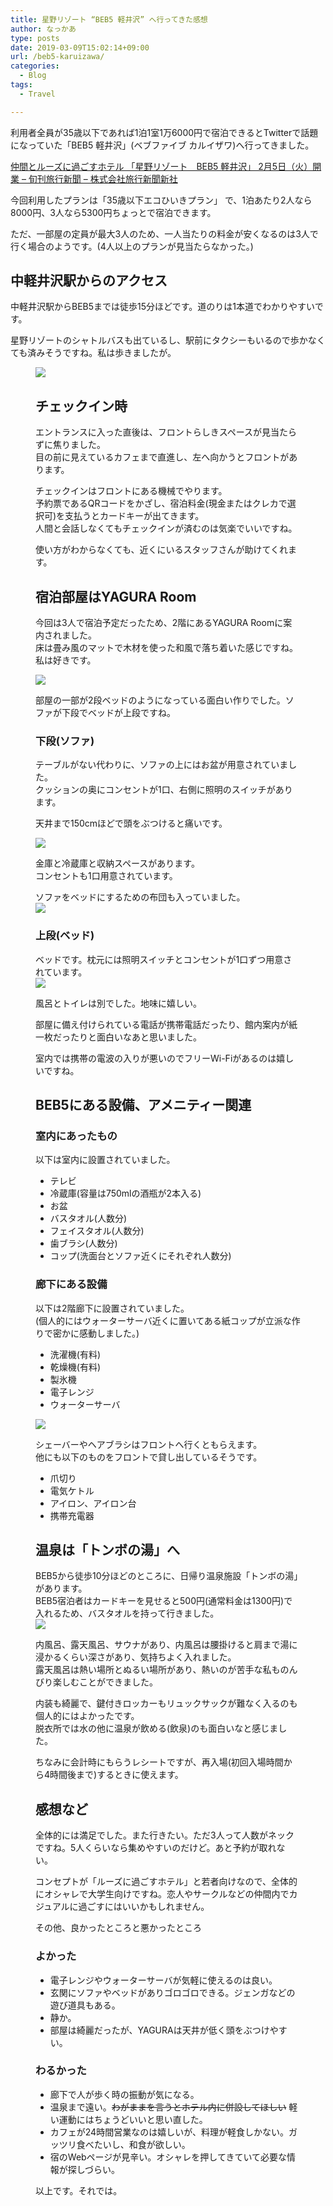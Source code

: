 ```yaml
---
title: 星野リゾート “BEB5 軽井沢” へ行ってきた感想
author: なっかあ
type: posts
date: 2019-03-09T15:02:14+09:00
url: /beb5-karuizawa/
categories:
  - Blog
tags:
  - Travel

---
```

利用者全員が35歳以下であれば1泊1室1万6000円で宿泊できるとTwitterで話題になっていた「BEB5 軽井沢」(ベブファイブ カルイザワ)へ行ってきました。

[仲間とルーズに過ごすホテル 「星野リゾート　BEB5 軽井沢」 2月5日（火）開業 – 旬刊旅行新聞 – 株式会社旅行新聞新社](http://www.ryoko-net.co.jp/?p=49164)

今回利用したプランは「35歳以下エコひいきプラン」 で、1泊あたり2人なら8000円、3人なら5300円ちょっとで宿泊できます。  
  
ただ、一部屋の定員が最大3人のため、一人当たりの料金が安くなるのは3人で行く場合のようです。(4人以上のプランが見当たらなかった。)

## 中軽井沢駅からのアクセス

中軽井沢駅からBEB5までは徒歩15分ほどです。道のりは1本道でわかりやすいです。

星野リゾートのシャトルバスも出ているし、駅前にタクシーもいるので歩かなくても済みそうですね。私は歩きましたが。<figure class="wp-block-image">

![](/img/wp/201903-beb5-ent-1024x768.jpeg)

## チェックイン時

エントランスに入った直後は、フロントらしきスペースが見当たらずに焦りました。  
目の前に見えているカフェまで直進し、左へ向かうとフロントがあります。

チェックインはフロントにある機械でやります。  
予約票であるQRコードをかざし、宿泊料金(現金またはクレカで選択可)を支払うとカードキーが出てきます。  
人間と会話しなくてもチェックインが済むのは気楽でいいですね。  
  
使い方がわからなくても、近くにいるスタッフさんが助けてくれます。  


## 宿泊部屋はYAGURA Room

今回は3人で宿泊予定だったため、2階にあるYAGURA Roomに案内されました。  
床は畳み風のマットで木材を使った和風で落ち着いた感じですね。私は好きです。

![](/img/wp/201903-beb5-yagura1-1024x768.jpeg)

部屋の一部が2段ベッドのようになっている面白い作りでした。ソファが下段でベッドが上段ですね。

### 下段(ソファ)

テーブルがない代わりに、ソファの上にはお盆が用意されていました。  
クッションの奥にコンセントが1口、右側に照明のスイッチがあります。  
  
天井まで150cmほどで頭をぶつけると痛いです。

![](/img/wp/201903-beb5-yagura2-1024x768.jpeg)

金庫と冷蔵庫と収納スペースがあります。  
コンセントも1口用意されています。  
  
ソファをベッドにするための布団も入っていました。  
![](/img/wp/201903-beb5-yagura3-1024x768.jpeg)

### 上段(ベッド)

ベッドです。枕元には照明スイッチとコンセントが1口ずつ用意されています。  
![](/img/wp/201903-beb5-yagura4-1024x768.jpeg)

風呂とトイレは別でした。地味に嬉しい。

部屋に備え付けられている電話が携帯電話だったり、館内案内が紙一枚だったりと面白いなあと思いました。

室内では携帯の電波の入りが悪いのでフリーWi-Fiがあるのは嬉しいですね。

## BEB5にある設備、アメニティー関連

### 室内にあったもの

以下は室内に設置されていました。

* テレビ
* 冷蔵庫(容量は750mlの酒瓶が2本入る)
* お盆
* バスタオル(人数分)
* フェイスタオル(人数分)
* 歯ブラシ(人数分)
* コップ(洗面台とソファ近くにそれぞれ人数分)

### 廊下にある設備

以下は2階廊下に設置されていました。  
(個人的にはウォーターサーバ近くに置いてある紙コップが立派な作りで密かに感動しました。)

* 洗濯機(有料)
* 乾燥機(有料)
* 製氷機
* 電子レンジ
* ウォーターサーバ

![](/img/wp/IMG_2683-1024x768.jpeg)

シェーバーやヘアブラシはフロントへ行くともらえます。  
他にも以下のものをフロントで貸し出しているそうです。

* 爪切り
* 電気ケトル
* アイロン、アイロン台
* 携帯充電器

## 温泉は「トンボの湯」へ

BEB5から徒歩10分ほどのところに、日帰り温泉施設「トンボの湯」があります。  
BEB5宿泊者はカードキーを見せると500円(通常料金は1300円)で入れるため、バスタオルを持って行きました。  
![](/img/wp/201903-beb5-tonbonoyu-1024x768.jpeg)

内風呂、露天風呂、サウナがあり、内風呂は腰掛けると肩まで湯に浸かるくらい深さがあり、気持ちよく入れました。  
露天風呂は熱い場所とぬるい場所があり、熱いのが苦手な私ものんびり楽しむことができました。

内装も綺麗で、鍵付きロッカーもリュックサックが難なく入るのも個人的にはよかったです。  
脱衣所では水の他に温泉が飲める(飲泉)のも面白いなと感じました。

ちなみに会計時にもらうレシートですが、再入場(初回入場時間から4時間後まで)するときに使えます。

## 感想など

全体的には満足でした。また行きたい。ただ3人って人数がネックですね。5人くらいなら集めやすいのだけど。あと予約が取れない。

コンセプトが「ルーズに過ごすホテル」と若者向けなので、全体的にオシャレで大学生向けですね。恋人やサークルなどの仲間内でカジュアルに過ごすにはいいかもしれません。

その他、良かったところと悪かったところ

### よかった
* 電子レンジやウォーターサーバが気軽に使えるのは良い。
* 玄関にソファやベッドがありゴロゴロできる。ジェンガなどの遊び道具もある。
* 静か。
* 部屋は綺麗だったが、YAGURAは天井が低く頭をぶつけやすい。

### わるかった
* 廊下で人が歩く時の振動が気になる。
* 温泉まで遠い。~~わがままを言うとホテル内に併設してほしい~~ 軽い運動にはちょうどいいと思い直した。
* カフェが24時間営業なのは嬉しいが、料理が軽食しかない。ガッツリ食べたいし、和食が欲しい。
* 宿のWebページが見辛い。オシャレを押してきていて必要な情報が探しづらい。

以上です。それでは。
